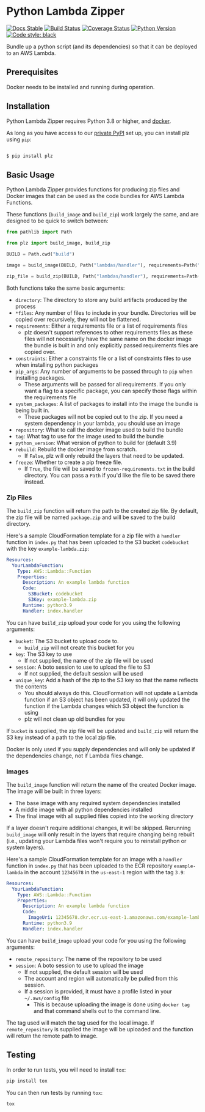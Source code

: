 # Python Lambda Zipper

[![Docs Stable](https://img.shields.io/badge/docs-stable-blue.svg)](https://invenia.pages.invenia.ca/plz/docs/)
[![Build Status](https://gitlab.invenia.ca/invenia/plz/badges/master/pipeline.svg)](https://gitlab.invenia.ca/invenia/plz/commits/master)
[![Coverage Status](https://gitlab.invenia.ca/invenia/plz/badges/master/coverage.svg)](https://invenia.pages.invenia.ca/plz/coverage/)
[![Python Version](https://img.shields.io/badge/python-3.6%20%7C%203.7-blue.svg)](https://www.python.org/)
[![Code style: black](https://img.shields.io/badge/code%20style-black-000000.svg)](https://github.com/ambv/black)

Bundle up a python script (and its dependencies) so that it can be deployed to an AWS Lambda.

## Prerequisites

Docker needs to be installed and running during operation.

## Installation

Python Lambda Zipper requires Python 3.8 or higher, and [docker](https://gitlab.invenia.ca/invenia/wiki/blob/master/dev/docker.md).

As long as you have access to our [private PyPI](https://gitlab.invenia.ca/invenia/wiki/-/blob/master/python/gitlab-pypi.md) set up, you can install plz using `pip`:

```sh

$ pip install plz
```

## Basic Usage

Python Lambda Zipper provides functions for producing zip files and Docker
images that can be used as the code bundles for AWS Lambda Functions.

These functions (`build_image` and `build_zip`) work largely the same, and are designed to be quick to switch between:

```python
from pathlib import Path

from plz import build_image, build_zip

BUILD = Path.cwd("build")

image = build_image(BUILD, Path("lambdas/handler"), requirements=Path("requirements.txt"))

zip_file = build_zip(BUILD, Path("lambdas/handler"), requirements=Path("requirements.txt"))
```

Both functions take the same basic arguments:
* `directory`: The directory to store any build artifacts produced by the process
* `*files`: Any number of files to include in your bundle.
  Directories will be copied over recursively, they will not be flattened.
* `requirements`: Either a requirements file or a list of requirements files
  * plz doesn't support references to other requirements files as these files will not necessarily have the same name on the docker image the bundle is built in and only explicitly passed requirements files are copied over.
* `constraints`: Either a constraints file or a list of constraints files to
  use when installing python packages
* `pip_args`: Any number of arguments to be passed through to `pip` when installing packages.
  * These arguments will be passed for all requirements.
    If you only want a flag to a specific package, you can specify those flags within the requirements file
* `system_packages`: A list of packages to install into the image the bundle is being built in.
  * These packages will not be copied out to the zip.
    If you need a system dependency in your lambda, you should use an image
* `repository`: What to call the docker image used to build the bundle
* `tag`: What tag to use for the image used to build the bundle
* `python_version`: What version of python to build for (default 3.9)
* `rebuild`: Rebuild the docker image from scratch.
  * If `False`, plz will only rebuild the layers that need to be updated.
* `freeze`: Whether to create a pip freeze file.
  * If `True`, the file will be saved to `frozen-requirements.txt` in the build directory.
    You can pass a `Path` if you'd like the file to be saved there instead.


### Zip Files

The `build_zip` function will return the path to the created zip file.
By default, the zip file will be named `package.zip` and will be saved to the build directory.

Here's a sample CloudFormation template for a zip file with a `handler` function in `index.py` that has been uploaded to the S3 bucket `codebucket` with the key `example-lambda.zip`:

```yaml
Resources:
  YourLambdaFunction:
    Type: AWS::Lambda::Function
    Properties:
      Description: An example lambda function
      Code:
        S3Bucket: codebucket
        S3Key: example-lambda.zip
      Runtime: python3.9
      Handler: index.handler
```

You can have `build_zip` upload your code for you using the following arguments:
* `bucket`: The S3 bucket to upload code to.
  * `build_zip` will not create this bucket for you
* `key`: The S3 key to use
  * If not supplied, the name of the zip file will be used
* `session`: A boto session to use to upload the file to S3
  * If not supplied, the default session will be used
* `unique_key`: Add a hash of the zip to the S3 key so that the name reflects the contents
  * You should always do this. CloudFormation will not update a Lambda function if an S3 object has been updated, it will only updated the function if the Lambda changes which S3 object the function is using
  * plz will not clean up old bundles for you

If `bucket` is supplied, the zip file will be updated and `build_zip` will return the S3 key instead of a path to the local zip file.

Docker is only used if you supply dependencies and will only be updated if the dependencies change, not if Lambda files change.


### Images

The `build_image` function will return the name of the created Docker image.
The image will be built in three layers:
* The base image with any required system dependencies installed
* A middle image with all python dependencies installed
* The final image with all supplied files copied into the working directory

If a layer doesn't require additional changes, it will be skipped.
Rerunning `build_image` will only result in the layers that require changing being rebuilt (i.e., updating your Lambda files won't require you to reinstall python or system layers).

Here's a sample CloudFormation template for an image with a `handler` function in `index.py` that has been uploaded to the ECR repository `example-lambda` in the account `12345678` in the `us-east-1` region with the tag `3.9`:

```yaml
Resources:
  YourLambdaFunction:
    Type: AWS::Lambda::Function
    Properties:
      Description: An example lambda function
      Code:
        ImageUri: 12345678.dkr.ecr.us-east-1.amazonaws.com/example-lambda:3.9"
      Runtime: python3.9
      Handler: index.handler
```

You can have `build_image` upload your code for you using the following arguments:
* `remote_repository`: The name of the repository to be used
* `session`: A boto session to use to upload the image
  * If not supplied, the default session will be used
  * The account and region will automatically be pulled from this session.
  * If a session is provided, it must have a profile listed in your `~/.aws/config` file
    * This is because uploading the image is done using `docker tag` and that command shells out to the command line.

The tag used will match the tag used for the local image.
If `remote_repository` is supplied the image will be uploaded and the function will return the remote path to image.

## Testing

In order to run tests, you will need to install `tox`:

```sh
pip install tox
```

You can then run tests by running `tox`:

```sh
tox
```